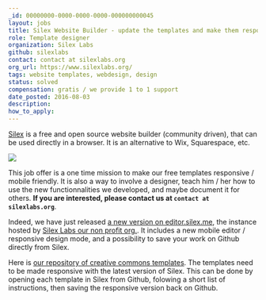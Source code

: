 ```yaml
---
_id: 00000000-0000-0000-0000-000000000045
layout: jobs
title: Silex Website Builder - update the templates and make them responsive
role: Template designer
organization: Silex Labs
github: silexlabs
contact: contact at silexlabs.org
org_url: https://www.silexlabs.org/
tags: website templates, webdesign, design
status: solved
compensation: gratis / we provide 1 to 1 support
date_posted: 2016-08-03
description:
how_to_apply:
---
```

[Silex](http://www.silex.me/) is a free and open source website builder (community driven), that can be used directly in a browser. It is an alternative to Wix, Squarespace, etc.

![](https://www.silex.me/assets/silex-screenshot.png)

This job offer is a one time mission to make our free templates responsive / mobile friendly. It is also a way to involve a designer, teach him / her how to use the new functionnalities we developed, and maybe document it for others. **If you are interested, please contact us at `contact at silexlabs.org`**.

Indeed, we have just released [a new version on editor.silex.me](http://editor.silex.me), the instance hosted by [Silex Labs our non profit org.](https://www.silexlabs.org/). It includes a new mobile editor / responsive design mode, and a possibility to save your work on Github directly from Silex.

Here is [our repository of creative commons templates](http://templates.silex.me/). The templates need to be made responsive with the latest version of Silex. This can be done by opening each template in Silex from Github, folowing a short list of instructions, then saving the responsive version back on Github.
